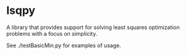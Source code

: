 lsqpy
=====

A library that provides support for solving least squares optimization problems with a focus on simplicity.

See ./testBasicMin.py for examples of usage.
